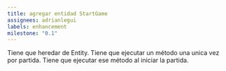 ```yaml
---
title: agregar entidad StartGame
assignees: adrianlegui
labels: enhancement
milestone: "0.1"
---
```

Tiene que heredar de Entity. Tiene que ejecutar un método una unica vez por partida. Tiene que ejecutar ese método al iniciar la partida.
